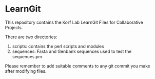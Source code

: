 LearnGit
========
This repository contains the Korf Lab LearnGit Files for Collaborative Projects.

There are two directories:
  1. scripts:  contains the perl scripts and modules
  2. sequences:  Fasta and Genbank sequences used to test the sequences.pm

Please remember to add suitable comments to any git commit you make after modifying files.